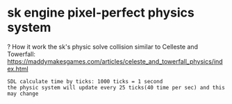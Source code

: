 # sk engine pixel-perfect physics system

? How it work
the sk's physic solve collision similar to Celleste and Towerfall:
https://maddymakesgames.com/articles/celeste_and_towerfall_physics/index.html

    SDL calculate time by ticks: 1000 ticks = 1 second
    the physic system will update every 25 ticks(40 time per sec) and this may change
